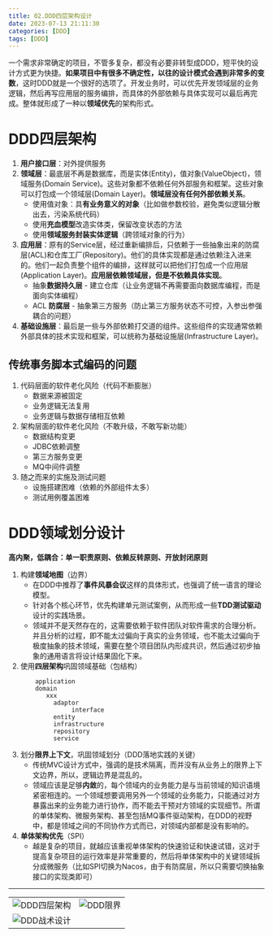 ```yaml
---
title: 02.DDD四层架构设计
date: 2023-07-13 21:11:30
categories: [DDD]
tags: [DDD]
---
```


一个需求非常确定的项目，不管多复杂，都没有必要非转型成DDD，短平快的设计方式更为快捷。**如果项目中有很多不确定性，以往的设计模式会遇到非常多的变数**，这时DDD就是一个很好的选项了。开发业务时，可以优先开发领域层的业务逻辑，然后再写应用层的服务编排，而具体的外部依赖与具体实现可以最后再完成。整体就形成了一种以**领域优先**的架构形式。

# DDD四层架构

1. **用户接口层**：对外提供服务
2. **领域层**：最底层不再是数据库，而是实体(Entity)，值对象(ValueObject)，领域服务(Domain Service)。这些对象都不依赖任何外部服务和框架。这些对象可以打包成一个领域层(Domain Layer)。**领域层没有任何外部依赖关系**。
   * 使用值对象：具**有业务意义的对象**（比如做参数校验，避免类似逻辑分散出去，污染系统代码）
   * 使用**充血模型**改造实体类，保留改变状态的方法
   * 使用**领域服务封装实体逻辑**（跨领域对象的行为）
3. **应用层**：原有的Service层，经过重新编排后，只依赖于一些抽象出来的防腐层(ACL)和仓库工厂(Repository)。他们的具体实现都是通过依赖注入进来的。他们一起负责整个组件的编排，这样就可以把他们打包成一个应用层(Application Layer)。**应用层依赖领域层，但是不依赖具体实现**。
   * 抽象**数据持久层** - 建立仓库（让业务逻辑不再需要面向数据库编程，而是面向实体编程）
   * ACL **防腐层** - 抽象第三方服务（防止第三方服务状态不可控，入参出参强耦合的问题）
4. **基础设施层**：最后是一些与外部依赖打交道的组件。这些组件的实现通常依赖外部具体的技术实现和框架，可以统称为基础设施层(Infrastructure Layer)。


## 传统事务脚本式编码的问题

1. 代码层面的软件老化风险（代码不断膨胀）
   * 数据来源被固定
   * 业务逻辑无法复用
   * 业务逻辑与数据存储相互依赖
2. 架构层面的软件老化风险（不敢升级，不敢写新功能）
   * 数据结构变更
   * JDBC依赖调整
   * 第三方服务变更
   * MQ中间件调整
3. 随之而来的实施及测试问题
   * 设施搭建困难（依赖的外部组件太多）
   * 测试用例覆盖困难

# DDD领域划分设计

**高内聚，低耦合：单一职责原则、依赖反转原则、开放封闭原则**
1. 构建**领域地图**（边界）
   * 在DDD中推荐了**事件风暴会议**这样的具体形式，也强调了统一语言的理论模型。
   * 针对各个核心环节，优先构建单元测试案例，从而形成一些**TDD测试驱动**设计的实践场景。
   * 领域并不是天然存在的，这需要依赖于软件团队对软件需求的合理分析。并且分析的过程，即不能太过偏向于真实的业务领域，也不能太过偏向于极度抽象的技术领域，需要在整个项目团队内形成共识，然后通过初步抽象的通用语言将设计结果固化下来。
2. 使用**四层架构**巩固领域基础（包结构）
    ```
		application
		domain 
		   xxx
		     adaptor
		          interface
		     entity 
		     infrastructure
		     repository
		     service
	```
3. 划分**限界上下文**，巩固领域划分（DDD落地实践的关键）
   * 传统MVC设计方式中，强调的是技术隔离，而并没有从业务上的限界上下文边界，所以，逻辑边界是混乱的。
   * 领域应该是足够**内敛**的，每个领域内的业务能力是与当前领域的知识语境紧密相连的。一个领域想要调用另外一个领域的业务能力，只能通过对方暴露出来的业务能力进行协作，而不能去干预对方领域的实现细节。所谓的单体架构、微服务架构、甚至包括MQ事件驱动架构，在DDD的视野中，都是领域之间的不同协作方式而已，对领域内部都是没有影响的。
4. **单体架构优先**（SPI）
   * 越是复杂的项目，就越应该重视单体架构的快速验证和快速试错，这对于提高复杂项目的运行效率是非常重要的，然后将单体架构中的关键领域拆分成微服务（比如SPI切换为Nacos，由于有防腐层，所以只需要切换抽象接口的实现类即可）

---

<table>
<tr>
   <td><img title="DDD四层架构" src="https://objectstorage.us-phoenix-1.oraclecloud.com/n/axdikqaqm3dc/b/bucket1/o/IT%2FDDD%2FDDD%E5%9B%9B%E5%B1%82%E6%9E%B6%E6%9E%84.png"/></td>
   <td><img title="DDD限界" src="https://objectstorage.us-phoenix-1.oraclecloud.com/n/axdikqaqm3dc/b/bucket1/o/IT%2FDDD%2FDDD%E9%99%90%E7%95%8C.png"/></td>
</tr>
<tr>
   <td  colspan="2"><img title="DDD战术设计" src="https://objectstorage.us-phoenix-1.oraclecloud.com/n/axdikqaqm3dc/b/bucket1/o/IT%2FDDD%2FDDD%E6%88%98%E6%9C%AF%E8%AE%BE%E8%AE%A1.png"/></td>   
</tr>
</table>
